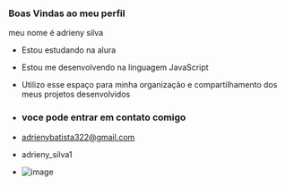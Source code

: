 ### Boas Vindas ao meu perfil

meu nome é adrieny silva

- Estou estudando na alura
- Estou me desenvolvendo na linguagem JavaScript
- Utilizo esse espaço para minha organização e compartilhamento dos meus projetos desenvolvidos

- ### voce pode entrar em contato comigo

- adrienybatista322@gmail.com

- adrieny_silva1

- ![image](https://github.com/user-attachments/assets/225f3955-6d8a-452f-a2c8-2ae03338ac9d)
